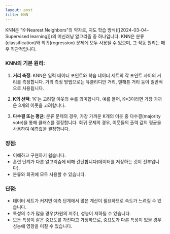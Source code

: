 ```yaml
---
layout: post
title: KNN
---
```


KNN은 "K-Nearest Neighbors"의 약자로, 지도 학습 방식([[2024-03-04-Supervised learning]])의 머신러닝 알고리즘 중 하나입니다. KNN은 분류(classification)와 회귀(regression) 문제에 모두 사용될 수 있으며, 그 작동 원리는 매우 직관적입니다.

### KNN의 기본 원리:

1. **거리 측정**: KNN은 입력 데이터 포인트와 학습 데이터 세트의 각 포인트 사이의 거리를 측정합니다. 거리 측정 방법으로는 유클리디안 거리, 맨해튼 거리 등이 일반적으로 사용됩니다.
    
2. **K의 선택**: 'K'는 고려할 이웃의 수를 의미합니다. 예를 들어, K=3이라면 가장 가까운 3개의 이웃을 고려합니다.
    
3. **다수결 또는 평균**: 분류 문제의 경우, 가장 가까운 K개의 이웃 중 다수결(majority vote)을 통해 클래스를 결정합니다. 회귀 문제의 경우, 이웃들의 출력 값의 평균을 사용하여 예측값을 결정합니다.
    

### 장점:

- 이해하고 구현하기 쉽습니다.
- 훈련 단계가 다른 알고리즘에 비해 간단합니다(데이터를 저장하는 것이 전부입니다).
- 분류와 회귀에 모두 사용할 수 있습니다.

### 단점:

- 데이터 세트가 커지면 예측 단계에서 많은 계산이 필요하므로 속도가 느려질 수 있습니다.
- 특성의 수가 많을 경우(차원의 저주), 성능이 저하될 수 있습니다.
- 모든 특성이 같은 중요도를 가진다고 가정하므로, 중요도가 다른 특성이 있을 경우 성능에 영향을 미칠 수 있습니다.